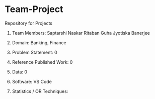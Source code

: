 # Team-Project
Repository for Projects

1. Team Members: Saptarshi Naskar
                 Ritaban Guha
                 Jyotiska Banerjee

2. Domain: Banking, Finance

3. Problem Statement: 0

4. Reference Published Work: 0

5. Data: 0

6. Software: VS Code

7. Statistics / OR Techniques: 
